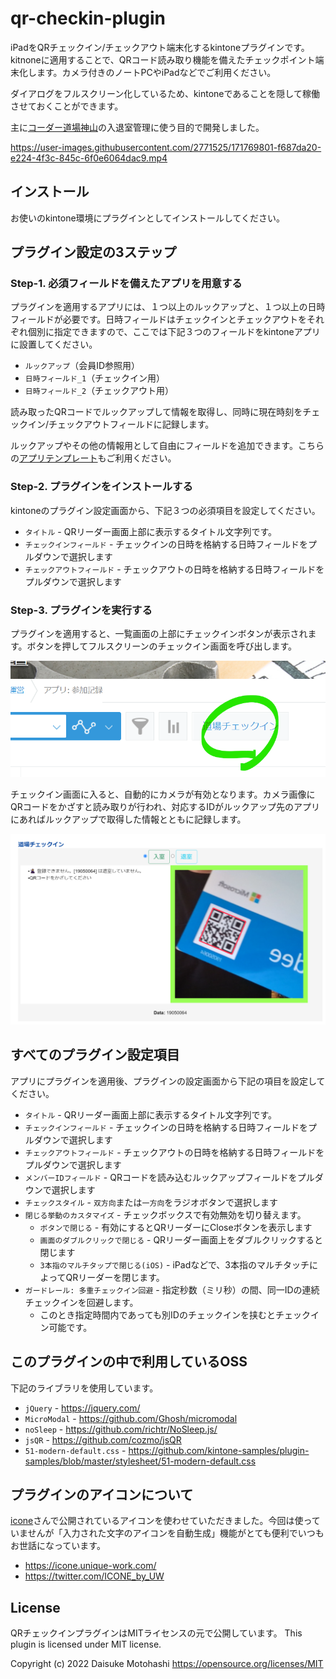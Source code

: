 # qr-checkin-plugin

iPadをQRチェックイン/チェックアウト端末化するkintoneプラグインです。kitnoneに適用することで、QRコード読み取り機能を備えたチェックポイント端末化します。カメラ付きのノートPCやiPadなどでご利用ください。

ダイアログをフルスクリーン化しているため、kintoneであることを隠して稼働させておくことができます。

主に[コーダー道場神山](https://coderdojo.kamiyama.club)の入退室管理に使う目的で開発しました。

https://user-images.githubusercontent.com/2771525/171769801-f687da20-e224-4f3c-845c-6f0e6064dac9.mp4

## インストール

お使いのkintone環境にプラグインとしてインストールしてください。

## プラグイン設定の3ステップ

### Step-1. 必須フィールドを備えたアプリを用意する

プラグインを適用するアプリには、１つ以上のルックアップと、１つ以上の日時フィールドが必要です。日時フィールドはチェックインとチェックアウトをそれぞれ個別に指定できますので、ここでは下記３つのフィールドをkintoneアプリに設置してください。

- `ルックアップ`（会員ID参照用）
- `日時フィールド_1`（チェックイン用）
- `日時フィールド_2`（チェックアウト用）

読み取ったQRコードでルックアップして情報を取得し、同時に現在時刻をチェックイン/チェックアウトフィールドに記録します。

ルックアップやその他の情報用として自由にフィールドを追加できます。こちらの[アプリテンプレート](dist/kintone_app_template_v1.zip)もご利用ください。

### Step-2. プラグインをインストールする

kintoneのプラグイン設定画面から、下記３つの必須項目を設定してください。

- `タイトル` - QRリーダー画面上部に表示するタイトル文字列です。
- `チェックインフィールド` - チェックインの日時を格納する日時フィールドをプルダウンで選択します
- `チェックアウトフィールド` - チェックアウトの日時を格納する日時フィールドをプルダウンで選択します

### Step-3. プラグインを実行する

プラグインを適用すると、一覧画面の上部にチェックインボタンが表示されます。ボタンを押してフルスクリーンのチェックイン画面を呼び出します。

![一覧画面のチェックインボタン](docs/images/01_checkin_button.png)

チェックイン画面に入ると、自動的にカメラが有効となります。カメラ画像にQRコードをかざすと読み取りが行われ、対応するIDがルックアップ先のアプリにあればルックアップで取得した情報とともに記録します。

![チェックインダイアログ2](docs/images/02_checkin_dialog.png)


## すべてのプラグイン設定項目

アプリにプラグインを適用後、プラグインの設定画面から下記の項目を設定してください。

- `タイトル` - QRリーダー画面上部に表示するタイトル文字列です。
- `チェックインフィールド` - チェックインの日時を格納する日時フィールドをプルダウンで選択します
- `チェックアウトフィールド` - チェックアウトの日時を格納する日時フィールドをプルダウンで選択します
- `メンバーIDフィールド` - QRコードを読み込むルックアップフィールドをプルダウンで選択します
- `チェックスタイル` - `双方向`または`一方向`をラジオボタンで選択します
- `閉じる挙動のカスタマイズ` - チェックボックスで有効無効を切り替えます。
    - `ボタンで閉じる` - 有効にするとQRリーダーにCloseボタンを表示します
    - `画面のダブルクリックで閉じる` - QRリーダー画面上をダブルクリックすると閉じます
    - `3本指のマルチタップで閉じる(iOS)` - iPadなどで、3本指のマルチタッチによってQRリーダーを閉じます。
- `ガードレール: 多重チェックイン回避` - 指定秒数（ミリ秒）の間、同一IDの連続チェックインを回避します。
    - このとき指定時間内であっても別IDのチェックインを挟むとチェックイン可能です。

## このプラグインの中で利用しているOSS

下記のライブラリを使用しています。

- `jQuery` - https://jquery.com/
- `MicroModal`    - https://github.com/Ghosh/micromodal
- `noSleep`   - https://github.com/richtr/NoSleep.js/
- `jsQR`  - https://github.com/cozmo/jsQR
- `51-modern-default.css` -  https://github.com/kintone-samples/plugin-samples/blob/master/stylesheet/51-modern-default.css

## プラグインのアイコンについて

[icone](https://icone.unique-work.com/)さんで公開されているアイコンを使わせていただきました。今回は使っていませんが「入力された文字のアイコンを自動生成」機能がとても便利でいつもお世話になっています。

- https://icone.unique-work.com/
- https://twitter.com/ICONE_by_UW

## License

QRチェックインプラグインはMITライセンスの元で公開しています。
This plugin is licensed under MIT license.

Copyright (c) 2022 Daisuke Motohashi
https://opensource.org/licenses/MIT
